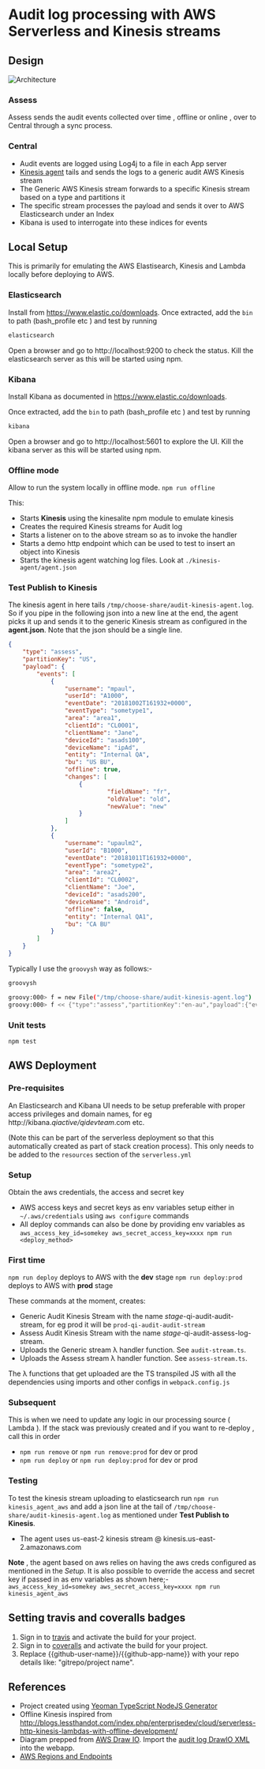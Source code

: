 
# Audit log processing with AWS Serverless and Kinesis streams

## Design

![Architecture](doc/arch.jpg "Architecture")


### Assess
Assess sends the audit events collected over time , offline or online , over to Central through a sync process.

### Central
- Audit events are logged using Log4j to a file in each App server
- [Kinesis agent](https://github.com/awslabs/amazon-kinesis-agent) tails and sends the logs to a generic audit AWS Kinesis stream
- The Generic AWS Kinesis stream forwards to a specific Kinesis stream based on a type and partitions it
- The specific stream processes the payload and sends it over to AWS Elasticsearch under an Index
- Kibana is used to interrogate into these indices for events



## Local Setup

This is primarily for emulating the AWS Elastisearch, Kinesis and Lambda locally before deploying to AWS.

### Elasticsearch
Install from https://www.elastic.co/downloads. 
Once extracted, add the `bin` to path (bash_profile etc ) and test by running 
```sh
elasticsearch
```
Open a browser and go to http://localhost:9200 to check the status. 
Kill the elasticsearch server as this will be started using npm.

### Kibana

Install Kibana as documented in https://www.elastic.co/downloads. 

Once extracted, add the `bin` to path (bash_profile etc ) and test by running 
```sh
kibana
```
Open a browser and go to http://localhost:5601 to explore the UI. 
Kill the kibana server as this will be started using npm.


### Offline mode

Allow to run the system locally in offline mode.
`npm run offline`

This:
- Starts **Kinesis** using the kinesalite npm module to emulate kinesis
- Creates the required Kinesis streams for Audit log
- Starts a listener on to the above stream so as to invoke the handler
- Starts a demo http endpoint which can be used to test to insert an object into Kinesis
- Starts the kinesis agent watching log files. Look at `./kinesis-agent/agent.json`


### Test Publish to Kinesis

The kinesis agent in here tails `/tmp/choose-share/audit-kinesis-agent.log`. So if you pipe in the following json into a new line at the end, the agent picks it up and sends it to the generic Kinesis stream as configured in the **agent.json**. Note that the json should be a single line.

```json
{
    "type": "assess",
    "partitionKey": "US",
    "payload": {
        "events": [
            {
                "username": "mpaul",
                "userId": "A1000",
                "eventDate": "20181002T161932+0000",
                "eventType": "sometype1",
                "area": "area1",
                "clientId": "CL0001",
                "clientName": "Jane",
                "deviceId": "asads100",
                "deviceName": "ipAd",
                "entity": "Internal QA",
                "bu": "US BU",
                "offline": true,
                "changes": [
                    {
                            "fieldName": "fr",
                            "oldValue": "old",
                            "newValue": "new"
                    }
                ]
            },
            {
                "username": "upaulm2",
                "userId": "B1000",
                "eventDate": "20181011T161932+0000",
                "eventType": "sometype2",
                "area": "area2",
                "clientId": "CL0002",
                "clientName": "Joe",
                "deviceId": "asads200",
                "deviceName": "Android",
                "offline": false,
                "entity": "Internal QA1",
                "bu": "CA BU"
            }
        ]
    }
}
```

Typically I use the `groovysh` way as follows:-

```sh
groovysh

groovy:000> f = new File("/tmp/choose-share/audit-kinesis-agent.log")
groovy:000> f << {"type":"assess","partitionKey":"en-au","payload":{"events":[{"username":"mpaul","userId":"A1000","eventDate":1538664479412,"eventType":"sometype1","area":"area1","clientId":"CL0001","clientName":"Jane","deviceId":"asads100","deviceName":"ipAd","entity":"InternalQA","bu":"USBU","offline":true,"changes":[{"fieldName":"fr","oldValue":"old","newValue":"new"}]},{"username":"upaulm2","userId":"B1000","eventDate":1538664479412,"eventType":"sometype2","area":"area2","clientId":"CL0002","clientName":"Joe","deviceId":"asads200","deviceName":"Android","offline":false,"entity":"Internal QA1","bu":"CA BU"}]}}

```
### Unit tests

`npm test`

## AWS Deployment

### Pre-requisites
An Elasticsearch and Kibana UI needs to be setup preferable with proper access privileges and domain names, for eg http://kibana.*qiactive/qidevteam*.com etc. 

(Note this can be part of the serverless deployment so that this automatically created as part of stack creation process). This only needs to be added to the `resources` section of the `serverless.yml`

### Setup
Obtain the aws credentials, the access and secret key
- AWS access keys and secret keys as env variables setup either in `~/.aws/credentials` using `aws configure` commands
- All deploy commands can also be done by providing env variables as `aws_access_key_id=somekey aws_secret_access_key=xxxx npm run <deploy_method>`

### First time
`npm run deploy` deploys to AWS with the **dev** stage
`npm run deploy:prod` deploys to AWS with **prod** stage

These commands at the moment, creates:
- Generic Audit Kinesis Stream with the name *stage*-qi-audit-audit-stream, for eg prod it will be `prod-qi-audit-audit-stream`
- Assess Audit Kinesis Stream with the name *stage*-qi-audit-assess-log-stream.
- Uploads the  Generic stream λ handler function. See `audit-stream.ts`.
- Uploads the Assess stream λ handler function. See `assess-stream.ts`.

The λ functions that get uploaded are the TS transpiled JS with all the dependencies using imports and other configs in `webpack.config.js`

### Subsequent
This is when we need to update any logic in our processing source ( Lambda ). If the stack was previously created and if you want to re-deploy , call this in order
- `npm run remove` or `npm run remove:prod` for dev or prod
- `npm run deploy` or `npm run deploy:prod` for dev or prod

### Testing
To test the kinesis stream uploading to elasticsearch run
`npm run kinesis_agent_aws` and add a json line at the tail of `/tmp/choose-share/audit-kinesis-agent.log` as mentioned under **Test Publish to Kinesis**.

- The agent uses us-east-2 kinesis stream @ kinesis.us-east-2.amazonaws.com

**Note** , the agent based on aws relies on having the aws creds configured as mentioned in the *Setup*.  It is also possible to override the access and secret key if passed in as env variables as shown here;-
`aws_access_key_id=somekey aws_secret_access_key=xxxx npm run kinesis_agent_aws`

## Setting travis and coveralls badges
1. Sign in to [travis](https://travis-ci.org/) and activate the build for your project.
2. Sign in to [coveralls](https://coveralls.io/) and activate the build for your project.
3. Replace {{github-user-name}}/{{github-app-name}} with your repo details like: "gitrepo/project name".


## References 
 - Project created using [Yeoman TypeScript NodeJS Generator](https://github.com/ospatil/generator-node-typescript#readme)
 - Offline Kinesis inspired from http://blogs.lessthandot.com/index.php/enterprisedev/cloud/serverless-http-kinesis-lambdas-with-offline-development/
 - Diagram prepped from [AWS Draw IO](https://www.draw.io/?splash=0&libs=aws3). Import the [audit log DrawIO XML](doc/arch.draw.io.xml) into the webapp.
 - [AWS Regions and Endpoints](https://docs.aws.amazon.com/general/latest/gr/rande.html)